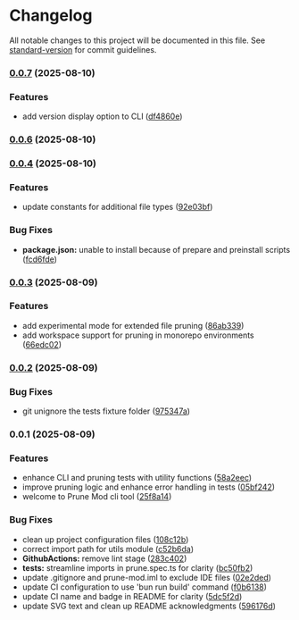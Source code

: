 # Changelog

All notable changes to this project will be documented in this file. See [standard-version](https://github.com/conventional-changelog/standard-version) for commit guidelines.

### [0.0.7](https://github.com/ali-master/prune-mod/compare/v0.0.6...v0.0.7) (2025-08-10)


### Features

* add version display option to CLI ([df4860e](https://github.com/ali-master/prune-mod/commit/df4860ea094ee7ba572062e26e7e8aa89693404c))

### [0.0.6](https://github.com/ali-master/prune-mod/compare/v0.0.4...v0.0.6) (2025-08-10)

### [0.0.4](https://github.com/ali-master/prune-mod/compare/v0.0.3...v0.0.4) (2025-08-10)


### Features

* update constants for additional file types ([92e03bf](https://github.com/ali-master/prune-mod/commit/92e03bf2d3c6c730a8027e5503345863318c1280))


### Bug Fixes

* **package.json:** unable to install because of prepare and preinstall scripts ([fcd6fde](https://github.com/ali-master/prune-mod/commit/fcd6fde841c4104a7e8f0070424898056e5d90a6))

### [0.0.3](https://github.com/ali-master/prune-mod/compare/v0.0.2...v0.0.3) (2025-08-09)


### Features

* add experimental mode for extended file pruning ([86ab339](https://github.com/ali-master/prune-mod/commit/86ab33999f71a22e4c79078a97533e2f41ff5cc7))
* add workspace support for pruning in monorepo environments ([66edc02](https://github.com/ali-master/prune-mod/commit/66edc02c8ccf985a7d7c3626c2b4cd7b21db159c))

### [0.0.2](https://github.com/ali-master/prune-mod/compare/v0.0.1...v0.0.2) (2025-08-09)


### Bug Fixes

* git unignore the tests fixture folder ([975347a](https://github.com/ali-master/prune-mod/commit/975347ac4b092252e5c3b4eb66523d334fdea8c7))

### 0.0.1 (2025-08-09)


### Features

* enhance CLI and pruning tests with utility functions ([58a2eec](https://github.com/ali-master/prune-mod/commit/58a2eecb1ec0d4169bba9385fc57559e24774fa1))
* improve pruning logic and enhance error handling in tests ([05bf242](https://github.com/ali-master/prune-mod/commit/05bf242c4321f8dfeeb17e4b3dfc9b3241246db3))
* welcome to Prune Mod cli tool ([25f8a14](https://github.com/ali-master/prune-mod/commit/25f8a1402102ee4e41df46ead9b24b9c462f7648))


### Bug Fixes

* clean up project configuration files ([108c12b](https://github.com/ali-master/prune-mod/commit/108c12b4bb68937d53ce34b8b11555f7abc23b5c))
* correct import path for utils module ([c52b6da](https://github.com/ali-master/prune-mod/commit/c52b6da16c545f63e5be6b28830dc7c41e611c27))
* **GithubActions:** remove lint stage ([283c402](https://github.com/ali-master/prune-mod/commit/283c4027d746be93505ef347464d82c965e5c665))
* **tests:** streamline imports in prune.spec.ts for clarity ([bc50fb2](https://github.com/ali-master/prune-mod/commit/bc50fb2a7c62403e29a2857a12bf1d85063e3a8e))
* update .gitignore and prune-mod.iml to exclude IDE files ([02e2ded](https://github.com/ali-master/prune-mod/commit/02e2ded30d714f3d3f2ea926977ae4e34a694479))
* update CI configuration to use 'bun run build' command ([f0b6138](https://github.com/ali-master/prune-mod/commit/f0b6138028b5c96cc3754ee5a049368df3a71eab))
* update CI name and badge in README for clarity ([5dc5f2d](https://github.com/ali-master/prune-mod/commit/5dc5f2dc4da211971b2484d7b0f6c9b7c462b72f))
* update SVG text and clean up README acknowledgments ([596176d](https://github.com/ali-master/prune-mod/commit/596176dbc3e97e87b708b0941b6f902dc361aebc))
